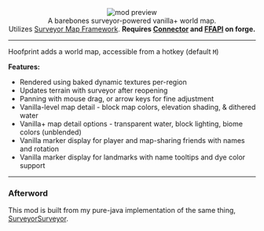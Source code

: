 <!--suppress HtmlDeprecatedTag, XmlDeprecatedElement -->
<center><img alt="mod preview" src="https://cdn.modrinth.com/data/8O6iJpuJ/images/b946c25c43ed6fdc1e5fefd225b56b32c5a1faf6.png"/></center>

<center>
A barebones surveyor-powered vanilla+ world map.<br/>
Utilizes <a href="https://modrinth.com/mod/surveyor">Surveyor Map Framework</a>.
<b>Requires <a href="https://modrinth.com/mod/connector">Connector</a> and <a href="https://modrinth.com/mod/forgified-fabric-api">FFAPI</a> on forge.</b><br/>
</center>

---

Hoofprint adds a world map, accessible from a hotkey (default `M`)

**Features:**

- Rendered using baked dynamic textures per-region
- Updates terrain with surveyor after reopening
- Panning with mouse drag, or arrow keys for fine adjustment
- Vanilla-level map detail - block map colors, elevation shading, & dithered water
- Vanilla+ map detail options - transparent water, block lighting, biome colors (unblended)
- Vanilla marker display for player and map-sharing friends with names and rotation
- Vanilla marker display for landmarks with name tooltips and dye color support

---

### Afterword

This mod is built from my pure-java implementation of the same thing, [SurveyorSurveyor](https://github.com/HestiMae/surveyor-surveyor).